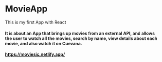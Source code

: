 # MovieApp
This is my first App with React

#### It is about an App that brings up movies from an external API, and allows the user to watch all the movies, search by name, view details about each movie, and also watch it on Cuevana.

#### https://moviesic.netlify.app/

